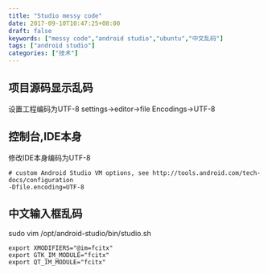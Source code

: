 ```yaml
---
title: "Studio messy code"
date: 2017-09-10T10:47:25+08:00
draft: false
keywords: ["messy code","android studio","ubuntu","中文乱码"]
tags: ["android studio"]
categories: ["技术"]
---
```


## 项目源码显示乱码 ##
设置工程编码为UTF-8
settings->editor->file Encodings->UTF-8

## 控制台,IDE本身 ##
修改IDE本身编码为UTF-8

```
# custom Android Studio VM options, see http://tools.android.com/tech-docs/configuration
-Dfile.encoding=UTF-8
```

## 中文输入框乱码 ##
sudo vim /opt/android-studio/bin/studio.sh 

```
export XMODIFIERS="@im=fcitx"
export GTK_IM_MODULE="fcitx"
export QT_IM_MODULE="fcitx"

```



